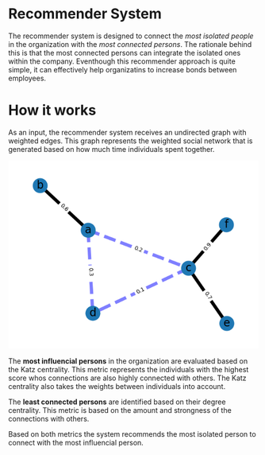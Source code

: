 # Recommender System

The recommender system is designed to connect the *most isolated people* in the organization with the *most connected persons*. The rationale behind this is that the most connected persons can integrate the isolated ones within the company. Eventhough this recommender approach is quite simple, it can effectively help organizatins to increase bonds between employees.

# How it works

As an input, the recommender system receives an undirected graph with weighted edges. This graph represents the weighted social network that is generated based on how much time individuals spent together. 

![Weighted Social Graph](Graph.png "Undirected graph with weighted edges")

The **most influencial persons** in the organization are evaluated based on the Katz centrality. This metric represents the individuals with the highest score whos connections are also highly connected with others. The Katz centrality also takes the weights between individuals into account.

The **least connected persons** are identified based on their degree centrality. This metric is based on the amount and strongness of the connections with others. 

Based on both metrics the system recommends the most isolated person to connect with the most influencial person. 



